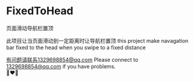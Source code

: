 # FixedToHead
页面滑动导航栏置顶

此项目让当页面滑动到一定距离时让导航栏置顶
this project make navagation bar fixed to the head when you swipe to a fixed distance

有问题请联系1329698854@qq.com 
Please connect to 1329698854@qq.com if you have problems.  
:boy::heart::girl:
